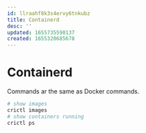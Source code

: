 ```yaml
---
id: llraahf8k3s4ervy6tnkubz
title: Containerd
desc: ''
updated: 1655735590137
created: 1655320685678
---
```


# Containerd

Commands ar the same as Docker commands.

```bash
# show images
crictl images
# show containers running
crictl ps
```
